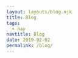 ```yaml
---
layout: layouts/blog.njk
title: Blog
tags:
  - nav
navtitle: Blog
date: 2019-02-02
permalink: /blog/
---
```

